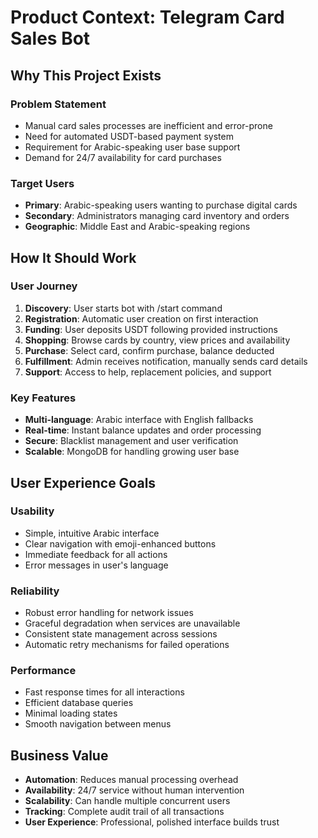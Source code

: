 # Product Context: Telegram Card Sales Bot

## Why This Project Exists

### Problem Statement
- Manual card sales processes are inefficient and error-prone
- Need for automated USDT-based payment system
- Requirement for Arabic-speaking user base support
- Demand for 24/7 availability for card purchases

### Target Users
- **Primary**: Arabic-speaking users wanting to purchase digital cards
- **Secondary**: Administrators managing card inventory and orders
- **Geographic**: Middle East and Arabic-speaking regions

## How It Should Work

### User Journey
1. **Discovery**: User starts bot with /start command
2. **Registration**: Automatic user creation on first interaction
3. **Funding**: User deposits USDT following provided instructions
4. **Shopping**: Browse cards by country, view prices and availability
5. **Purchase**: Select card, confirm purchase, balance deducted
6. **Fulfillment**: Admin receives notification, manually sends card details
7. **Support**: Access to help, replacement policies, and support

### Key Features
- **Multi-language**: Arabic interface with English fallbacks
- **Real-time**: Instant balance updates and order processing
- **Secure**: Blacklist management and user verification
- **Scalable**: MongoDB for handling growing user base

## User Experience Goals

### Usability
- Simple, intuitive Arabic interface
- Clear navigation with emoji-enhanced buttons
- Immediate feedback for all actions
- Error messages in user's language

### Reliability
- Robust error handling for network issues
- Graceful degradation when services are unavailable
- Consistent state management across sessions
- Automatic retry mechanisms for failed operations

### Performance
- Fast response times for all interactions
- Efficient database queries
- Minimal loading states
- Smooth navigation between menus

## Business Value
- **Automation**: Reduces manual processing overhead
- **Availability**: 24/7 service without human intervention
- **Scalability**: Can handle multiple concurrent users
- **Tracking**: Complete audit trail of all transactions
- **User Experience**: Professional, polished interface builds trust
